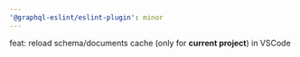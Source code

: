 ```yaml
---
'@graphql-eslint/eslint-plugin': minor
---
```


feat: reload schema/documents cache (only for **current project**) in VSCode
